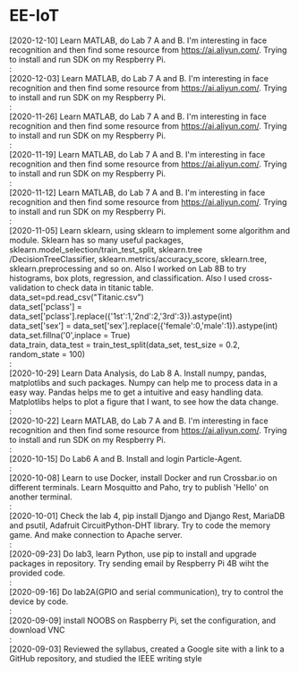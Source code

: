 # EE-IoT
[2020-12-10] Learn MATLAB, do Lab 7 A and B. I'm interesting in face recognition and then find some resource from https://ai.aliyun.com/. Trying to install and run SDK on my Respberry Pi.  
:  
[2020-12-03] Learn MATLAB, do Lab 7 A and B. I'm interesting in face recognition and then find some resource from https://ai.aliyun.com/. Trying to install and run SDK on my Respberry Pi.  
:  
[2020-11-26] Learn MATLAB, do Lab 7 A and B. I'm interesting in face recognition and then find some resource from https://ai.aliyun.com/. Trying to install and run SDK on my Respberry Pi.  
:  
[2020-11-19] Learn MATLAB, do Lab 7 A and B. I'm interesting in face recognition and then find some resource from https://ai.aliyun.com/. Trying to install and run SDK on my Respberry Pi.  
:  
[2020-11-12] Learn MATLAB, do Lab 7 A and B. I'm interesting in face recognition and then find some resource from https://ai.aliyun.com/. Trying to install and run SDK on my Respberry Pi.  
:  
[2020-11-05] Learn sklearn, using sklearn to implement some algorithm and module. Sklearn has so many useful packages, sklearn.model_selection/train_test_split, sklearn.tree /DecisionTreeClassifier, sklearn.metrics/accuracy_score, sklearn.tree, sklearn.preprocessing and so on. Also I worked on Lab 8B to try histograms, box plots, regression, and classification. Also I used cross-validation to check data in titanic table.  
              data_set=pd.read_csv("Titanic.csv")  
              data_set['pclass'] = data_set['pclass'].replace({'1st':1,'2nd':2,'3rd':3}).astype(int)  
              data_set['sex'] = data_set['sex'].replace({'female':0,'male':1}).astype(int)  
              data_set.fillna('0',inplace = True)  
              data_train, data_test = train_test_split(data_set, test_size = 0.2, random_state = 100)  
:  
[2020-10-29] Learn Data Analysis, do Lab 8 A. Install numpy, pandas, matplotlibs and such packages. Numpy can help me to process data in a easy way. Pandas helps me to get a intuitive and easy handling data. Matplotlibs helps to plot a figure that I want, to see how the data change.    
:  
[2020-10-22] Learn MATLAB, do Lab 7 A and B. I'm interesting in face recognition and then find some resource from https://ai.aliyun.com/. Trying to install and run SDK on my Respberry Pi.  
:  
[2020-10-15] Do Lab6 A and B.  Install and login Particle-Agent.   
:  
[2020-10-08] Learn to use Docker, install Docker and run Crossbar.io on different terminals. Learn Mosquitto and Paho, try to publish 'Hello' on another terminal.   
:  
[2020-10-01] Check the lab 4, pip install Django and Django Rest, MariaDB and psutil, Adafruit CircuitPython-DHT library. Try to code the memory game. And make connection to Apache server.  
:  
[2020-09-23] Do lab3, learn Python, use pip to install and upgrade packages in repository. Try sending email by Respberry Pi 4B wiht the provided code.  
:  
[2020-09-16] Do lab2A(GPIO and serial communication), try to control the device by code.  
:  
[2020-09-09] install NOOBS on Raspberry Pi, set the configuration, and download VNC  
:  
[2020-09-03] Reviewed the syllabus, created a Google site with a link to a GitHub repository, and studied the IEEE writing style  
